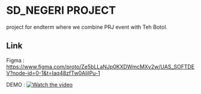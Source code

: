 # SD_NEGERI PROJECT

project for endterm where we combine PRJ event with Teh Botol.

## Link
Figma : https://www.figma.com/proto/Ze5bLLaNJp0KXDWmcMXv2w/UAS_SOFTDEV?node-id=0-1&t=Iaq48zfTw0AljIPu-1

DEMO : [![Watch the video](https://img.youtube.com/vi/_bH3_hP3m_k/maxresdefault.jpg)](https://youtu.be/_bH3_hP3m_k)
